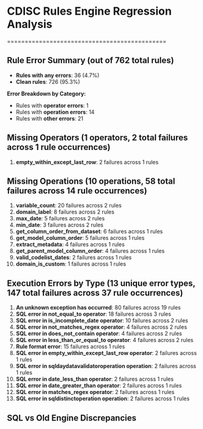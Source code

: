 # CDISC Rules Engine Regression Analysis

=============================================

## Rule Error Summary (out of 762 total rules)

- **Rules with any errors**: 36 (4.7%)
- **Clean rules**: 726 (95.3%)

**Error Breakdown by Category:**

- Rules with **operator errors**: 1
- Rules with **operation errors**: 14
- Rules with **other errors**: 21

## Missing Operators (1 operators, 2 total failures across 1 rule occurrences)

1.  **empty_within_except_last_row**: 2 failures across 1 rules

## Missing Operations (10 operations, 58 total failures across 14 rule occurrences)

1.  **variable_count**: 20 failures across 2 rules
2.  **domain_label**: 8 failures across 2 rules
3.  **max_date**: 5 failures across 2 rules
4.  **min_date**: 3 failures across 2 rules
5.  **get_column_order_from_dataset**: 6 failures across 1 rules
6.  **get_model_column_order**: 5 failures across 1 rules
7.  **extract_metadata**: 4 failures across 1 rules
8.  **get_parent_model_column_order**: 4 failures across 1 rules
9.  **valid_codelist_dates**: 2 failures across 1 rules
10. **domain_is_custom**: 1 failures across 1 rules

## Execution Errors by Type (13 unique error types, 147 total failures across 37 rule occurrences)

1.  **An unknown exception has occurred**: 80 failures across 19 rules
2.  **SQL error in not_equal_to operator**: 18 failures across 3 rules
3.  **SQL error in is_incomplete_date operator**: 10 failures across 2 rules
4.  **SQL error in not_matches_regex operator**: 4 failures across 2 rules
5.  **SQL error in does_not_contain operator**: 4 failures across 2 rules
6.  **SQL error in less_than_or_equal_to operator**: 4 failures across 2 rules
7.  **Rule format error**: 15 failures across 1 rules
8.  **SQL error in empty_within_except_last_row operator**: 2 failures across 1 rules
9.  **SQL error in sqldaydatavalidatoroperation operation**: 2 failures across 1 rules
10. **SQL error in date_less_than operator**: 2 failures across 1 rules
11. **SQL error in date_greater_than operator**: 2 failures across 1 rules
12. **SQL error in matches_regex operator**: 2 failures across 1 rules
13. **SQL error in sqldistinctoperation operation**: 2 failures across 1 rules

## SQL vs Old Engine Discrepancies
